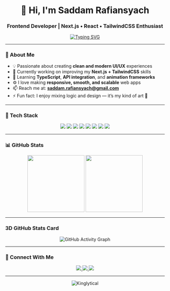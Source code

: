 <!-- PROFILE README FOR KINGLYTICAL -->
<h1 align="center">👋 Hi, I'm Saddam Rafiansyach</h1>
<h3 align="center">Frontend Developer | Next.js • React • TailwindCSS Enthusiast</h3>

<p align="center">
  <a href="https://github.com/Kinglytical">
    <img src="https://readme-typing-svg.herokuapp.com?font=Fira+Code&size=22&duration=2500&pause=1000&color=3AA0FF&center=true&vCenter=true&width=435&lines=Welcome+to+my+GitHub!;I'm+a+Frontend+Developer;Next.js+%7C+React+%7C+Tailwind+Lover;Turning+ideas+into+interactive+UI's" alt="Typing SVG" />
  </a>
</p>

---

### 🚀 About Me

- 💡 Passionate about creating **clean and modern UI/UX** experiences  
- 🔭 Currently working on improving my **Next.js + TailwindCSS** skills  
- 🌱 Learning **TypeScript**, **API integration**, and **animation frameworks**  
- ⚙️ I love making **responsive, smooth, and scalable** web apps  
- 📫 Reach me at: **saddam.rafiansyach@gmail.com**  
- ⚡ Fun fact: I enjoy mixing logic and design — it’s my kind of art 🎨  

---

### 🧠 Tech Stack

<p align="center">
  <img src="https://img.shields.io/badge/-Next.js-000000?style=for-the-badge&logo=nextdotjs&logoColor=white" />
  <img src="https://img.shields.io/badge/-React-61DAFB?style=for-the-badge&logo=react&logoColor=black" />
  <img src="https://img.shields.io/badge/-Tailwind_CSS-38B2AC?style=for-the-badge&logo=tailwind-css&logoColor=white" />
  <img src="https://img.shields.io/badge/-JavaScript-F7DF1E?style=for-the-badge&logo=javascript&logoColor=black" />
  <img src="https://img.shields.io/badge/-TypeScript-007ACC?style=for-the-badge&logo=typescript&logoColor=white" />
  <img src="https://img.shields.io/badge/-HTML5-E34F26?style=for-the-badge&logo=html5&logoColor=white" />
  <img src="https://img.shields.io/badge/-CSS3-1572B6?style=for-the-badge&logo=css3&logoColor=white" />
  <img src="https://img.shields.io/badge/-Git-F05032?style=for-the-badge&logo=git&logoColor=white" />
</p>

---

### 📊 GitHub Stats

<p align="center">
  <img src="https://github-readme-stats.vercel.app/api?username=Kinglytical&show_icons=true&theme=radical" height="180px"/>
  <img src="https://github-readme-stats.vercel.app/api/top-langs/?username=Kinglytical&layout=compact&theme=radical" height="180px"/>
</p>

---

### 3D GitHub Stats Card

<p align="center">
  <img src="https://github-readme-activity-graph.vercel.app/graph?username=Kinglytical&theme=react-dark" alt="GitHub Activity Graph"/>
</p>

---

### 🧩 Connect With Me

<p align="center">
  <a href="https://linkedin.com/in/saddam-rafiansyach" target="_blank">
    <img src="https://img.shields.io/badge/LinkedIn-0077B5?style=for-the-badge&logo=linkedin&logoColor=white"/>
  </a>
  <a href="https://github.com/Kinglytical" target="_blank">
    <img src="https://img.shields.io/badge/GitHub-100000?style=for-the-badge&logo=github&logoColor=white"/>
  </a>
  <a href="mailto:saddam.rafiansyach@gmail.com">
    <img src="https://img.shields.io/badge/Email-D14836?style=for-the-badge&logo=gmail&logoColor=white"/>
  </a>
</p>

---

<p align="center">
  <img src="https://komarev.com/ghpvc/?username=Kinglytical&label=Profile%20views&color=0e75b6&style=flat" alt="Kinglytical" />
</p>
